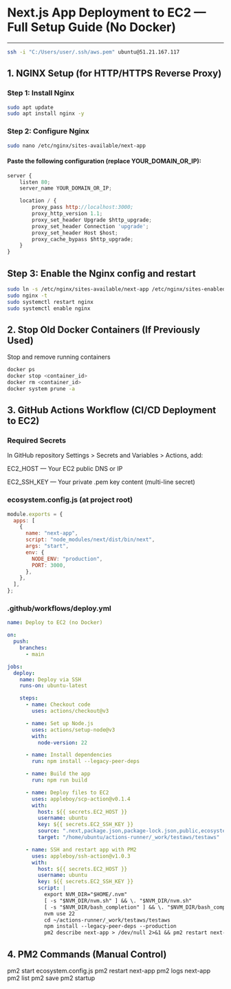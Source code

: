 # Next.js App Deployment to EC2 — Full Setup Guide (No Docker)

---

```bash
ssh -i "C:/Users/user/.ssh/aws.pem" ubuntu@51.21.167.117
```

## 1. NGINX Setup (for HTTP/HTTPS Reverse Proxy)

### Step 1: Install Nginx

```bash
sudo apt update
sudo apt install nginx -y
```

### Step 2: Configure Nginx

```bash
sudo nano /etc/nginx/sites-available/next-app
```

#### Paste the following configuration (replace YOUR_DOMAIN_OR_IP):

```js
server {
    listen 80;
    server_name YOUR_DOMAIN_OR_IP;

    location / {
        proxy_pass http://localhost:3000;
        proxy_http_version 1.1;
        proxy_set_header Upgrade $http_upgrade;
        proxy_set_header Connection 'upgrade';
        proxy_set_header Host $host;
        proxy_cache_bypass $http_upgrade;
    }
}
```

## Step 3: Enable the Nginx config and restart

```bash
sudo ln -s /etc/nginx/sites-available/next-app /etc/nginx/sites-enabled/
sudo nginx -t
sudo systemctl restart nginx
sudo systemctl enable nginx

```

## 2. Stop Old Docker Containers (If Previously Used)

Stop and remove running containers

```bash
docker ps
docker stop <container_id>
docker rm <container_id>
docker system prune -a

```

## 3. GitHub Actions Workflow (CI/CD Deployment to EC2)

### Required Secrets

In GitHub repository Settings > Secrets and Variables > Actions, add:

EC2_HOST — Your EC2 public DNS or IP

EC2_SSH_KEY — Your private .pem key content (multi-line secret)

### ecosystem.config.js (at project root)

```js
module.exports = {
  apps: [
    {
      name: "next-app",
      script: "node_modules/next/dist/bin/next",
      args: "start",
      env: {
        NODE_ENV: "production",
        PORT: 3000,
      },
    },
  ],
};
```

### .github/workflows/deploy.yml

```yml
name: Deploy to EC2 (no Docker)

on:
  push:
    branches:
      - main

jobs:
  deploy:
    name: Deploy via SSH
    runs-on: ubuntu-latest

    steps:
      - name: Checkout code
        uses: actions/checkout@v3

      - name: Set up Node.js
        uses: actions/setup-node@v3
        with:
          node-version: 22

      - name: Install dependencies
        run: npm install --legacy-peer-deps

      - name: Build the app
        run: npm run build

      - name: Deploy files to EC2
        uses: appleboy/scp-action@v0.1.4
        with:
          host: ${{ secrets.EC2_HOST }}
          username: ubuntu
          key: ${{ secrets.EC2_SSH_KEY }}
          source: ".next,package.json,package-lock.json,public,ecosystem.config.js"
          target: "/home/ubuntu/actions-runner/_work/testaws/testaws"

      - name: SSH and restart app with PM2
        uses: appleboy/ssh-action@v1.0.3
        with:
          host: ${{ secrets.EC2_HOST }}
          username: ubuntu
          key: ${{ secrets.EC2_SSH_KEY }}
          script: |
            export NVM_DIR="$HOME/.nvm"
            [ -s "$NVM_DIR/nvm.sh" ] && \. "$NVM_DIR/nvm.sh"
            [ -s "$NVM_DIR/bash_completion" ] && \. "$NVM_DIR/bash_completion"
            nvm use 22
            cd ~/actions-runner/_work/testaws/testaws
            npm install --legacy-peer-deps --production
            pm2 describe next-app > /dev/null 2>&1 && pm2 restart next-app || pm2 start ecosystem.config.js
```

## 4. PM2 Commands (Manual Control)

pm2 start ecosystem.config.js
pm2 restart next-app
pm2 logs next-app
pm2 list
pm2 save
pm2 startup
